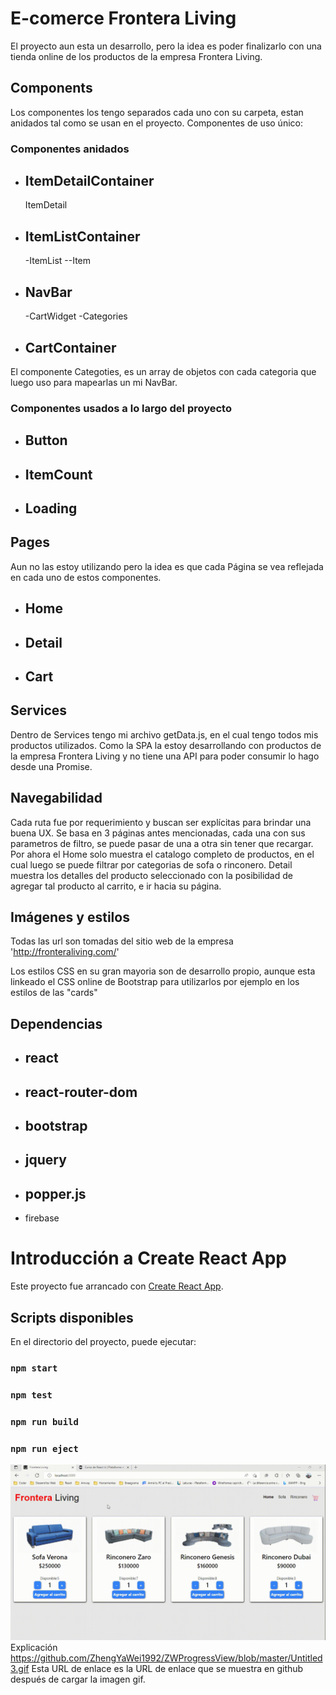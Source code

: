 # E-comerce Frontera Living

El proyecto aun esta un desarrollo, pero la idea es poder finalizarlo con una tienda online de los productos de la empresa Frontera Living.

## Components

Los componentes los tengo separados cada uno con su carpeta, estan anidados tal como se usan en el proyecto.
Componentes de uso único:

### Componentes anidados

- ItemDetailContainer
    -
    ItemDetail
- ItemListContainer
    -
    -ItemList
    --Item
- NavBar
    -
    -CartWidget
    -Categories
- CartContainer
    -

El componente Categoties, es un array de objetos con cada categoria que luego uso para mapearlas un mi NavBar.


### Componentes usados a lo largo del proyecto

- Button
    -
- ItemCount
    -
- Loading
    -

## Pages

Aun no las estoy utilizando pero la idea es que cada Página se vea reflejada en cada uno de estos componentes.

- Home
    -
- Detail
    -
- Cart
    -

## Services

Dentro de Services tengo mi archivo getData.js, en el cual tengo todos mis productos utilizados.
Como la SPA la estoy desarrollando con productos de la empresa Frontera Living y no tiene una API para poder consumir lo hago desde una Promise.

## Navegabilidad

Cada ruta fue por requerimiento y buscan ser explícitas para brindar una buena UX.
Se basa en 3 páginas antes mencionadas, cada una con sus parametros de filtro, se puede pasar de una a otra sin tener que recargar.
Por ahora el Home solo muestra el catalogo completo de productos, en el cual luego se puede filtrar por categorias de sofa o rinconero.
Detail muestra los detalles del producto seleccionado con la posibilidad de agregar tal producto al carrito, e ir hacia su página.

## Imágenes y estilos

Todas las url son tomadas del sitio web de la empresa 'http://fronteraliving.com/'

Los estilos CSS en su gran mayoria son de desarrollo propio, aunque esta linkeado el CSS online de Bootstrap para utilizarlos por ejemplo en los estilos de las "cards"

## Dependencias

- react
    -
- react-router-dom
    -
- bootstrap
    -
- jquery
    -
- popper.js
    -
- firebase

# Introducción a Create React App

Este proyecto fue arrancado con [Create React App](https://github.com/facebook/create-react-app).

## Scripts disponibles

En el directorio del proyecto, puede ejecutar:

### `npm start`

### `npm test`

### `npm run build`

### `npm run eject`


![image](https://github.com/Maxi-Coronel/ecommerce-coronel/blob/main/Navegation.gif)
Explicación
https://github.com/ZhengYaWei1992/ZWProgressView/blob/master/Untitled3.gif
 Esta URL de enlace es la URL de enlace que se muestra en github después de cargar la imagen gif.